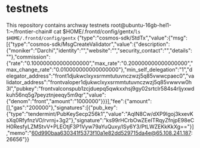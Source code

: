 # testnets
This repository contains archway testnets
root@ubuntu-16gb-hel1-1:~/frontier-chain# cat $HOME/.frontd/config/gentx/`ls $HOME/.frontd/config/gentx`
{"type":"cosmos-sdk/StdTx","value":{"msg":[{"type":"cosmos-sdk/MsgCreateValidator","value":{"description":{"moniker":"Darchi","identity":"","website":"","security_contact":"","details":""},"commission":{"rate":"0.100000000000000000","max_rate":"0.200000000000000000","max_change_rate":"0.010000000000000000"},"min_self_delegation":"1","delegator_address":"front1djukwclxyxsrmmtutuvnczwzj5q85vwwcpaec0","validator_address":"frontvaloper1djukwclxyxsrmmtutuvnczwzj5q85vwwvw0h3l","pubkey":"frontvalconspub1zcjduepq5qwkxxhsj9gy02srtclr584s4rljyxwdkuh56nq5g7peyztnjeeqy5m9qr","value":{"denom":"front","amount":"1000000"}}}],"fee":{"amount":[],"gas":"200000"},"signatures":[{"pub_key":{"type":"tendermint/PubKeySecp256k1","value":"AqIN8Cw/dXP9Igoj3kxevKsXq0RfyfnzVO/rvrnj+3g2"},"signature":"ks99rHCrbOwZEeITRqyZfnjpE98eCH0ResfyLZMStvV+PLEOtjF3P1Vyw79aYuQuxy/lSy6Y3/PtLWZEKkKkXg=="}],"memo":"60d990baa630341f5373f10a1e82dd529715da4e@65.108.241.187:26656"}}
